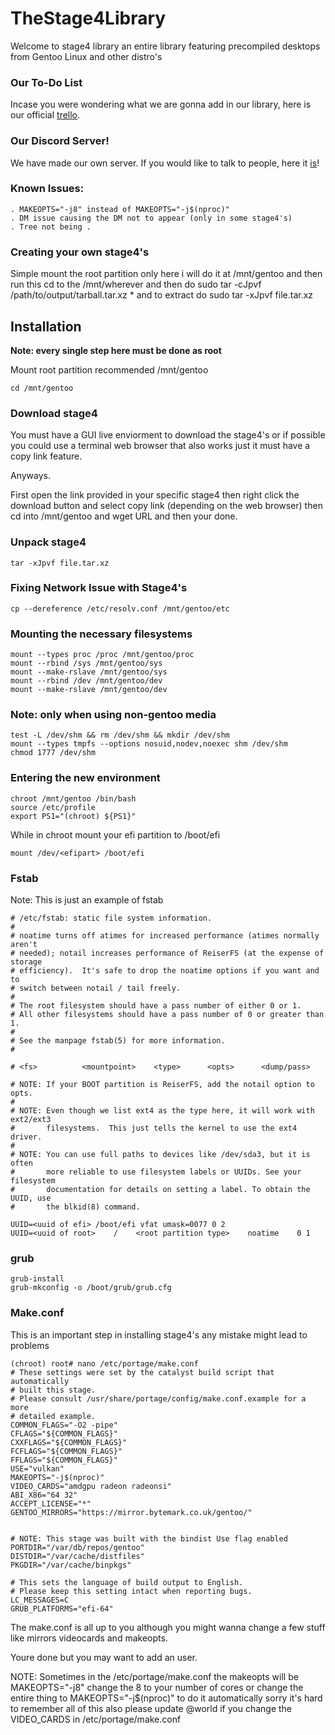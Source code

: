 # TheStage4Library
Welcome to stage4 library an entire library featuring precompiled desktops from Gentoo Linux and other distro's



### Our To-Do List
Incase you were wondering what we are gonna add in our library, here is our official [trello](https://trello.com/b/nh4u8iIM/thestage4library-todo).

### Our Discord Server!
We have made our own server. If you would like to talk to people, here it [is](https://discord.gg/wBty8aMjRZ)!

### Known Issues:
```
. MAKEOPTS="-j8" instead of MAKEOPTS="-j$(nproc)"
. DM issue causing the DM not to appear (only in some stage4's)
. Tree not being .
```
### Creating your own stage4's

Simple mount the root partition only here i will do it at /mnt/gentoo and then run this 
cd to the /mnt/wherever and then do sudo tar -cJpvf /path/to/output/tarball.tar.xz *
and to extract do
sudo tar -xJpvf file.tar.xz

## Installation

**Note: every single step here must be done as root**

Mount root partition recommended /mnt/gentoo
```
cd /mnt/gentoo
```
### Download stage4
You must have a GUI live enviorment to download the stage4's or if possible you could use a terminal web browser that also works just it must have a copy link feature.

Anyways.

First open the link provided in your specific stage4 then right click  the download button and select copy link (depending on the web browser) then cd into /mnt/gentoo and wget URL and then your done.

### Unpack stage4
```
tar -xJpvf file.tar.xz 
```

### Fixing Network Issue with Stage4's
```
cp --dereference /etc/resolv.conf /mnt/gentoo/etc
```

### Mounting the necessary filesystems
```
mount --types proc /proc /mnt/gentoo/proc
mount --rbind /sys /mnt/gentoo/sys
mount --make-rslave /mnt/gentoo/sys
mount --rbind /dev /mnt/gentoo/dev
mount --make-rslave /mnt/gentoo/dev
```

### Note: only when using non-gentoo media
```
test -L /dev/shm && rm /dev/shm && mkdir /dev/shm
mount --types tmpfs --options nosuid,nodev,noexec shm /dev/shm
chmod 1777 /dev/shm
```

### Entering the new environment
```
chroot /mnt/gentoo /bin/bash
source /etc/profile
export PS1="(chroot) ${PS1}"
```

While in chroot mount your efi partition to /boot/efi
```
mount /dev/<efipart> /boot/efi
```

### Fstab
Note: This is just an example of fstab
```
# /etc/fstab: static file system information.
#
# noatime turns off atimes for increased performance (atimes normally aren't 
# needed); notail increases performance of ReiserFS (at the expense of storage 
# efficiency).  It's safe to drop the noatime options if you want and to 
# switch between notail / tail freely.
#
# The root filesystem should have a pass number of either 0 or 1.
# All other filesystems should have a pass number of 0 or greater than 1.
#
# See the manpage fstab(5) for more information.
#

# <fs>			<mountpoint>	<type>		<opts>		<dump/pass>

# NOTE: If your BOOT partition is ReiserFS, add the notail option to opts.
#
# NOTE: Even though we list ext4 as the type here, it will work with ext2/ext3
#       filesystems.  This just tells the kernel to use the ext4 driver.
#
# NOTE: You can use full paths to devices like /dev/sda3, but it is often
#       more reliable to use filesystem labels or UUIDs. See your filesystem
#       documentation for details on setting a label. To obtain the UUID, use
#       the blkid(8) command.

UUID=<uuid of efi> /boot/efi vfat umask=0077 0 2
UUID=<uuid of root>    /    <root partition type>    noatime    0 1
```

### grub
```
grub-install
grub-mkconfig -o /boot/grub/grub.cfg
```

### Make.conf
This is an important step in installing stage4's any mistake might lead to problems
```
(chroot) root# nano /etc/portage/make.conf
# These settings were set by the catalyst build script that automatically
# built this stage.
# Please consult /usr/share/portage/config/make.conf.example for a more
# detailed example.
COMMON_FLAGS="-O2 -pipe"
CFLAGS="${COMMON_FLAGS}"
CXXFLAGS="${COMMON_FLAGS}"
FCFLAGS="${COMMON_FLAGS}"
FFLAGS="${COMMON_FLAGS}"
USE="vulkan"
MAKEOPTS="-j$(nproc)"
VIDEO_CARDS="amdgpu radeon radeonsi"
ABI_X86="64 32"
ACCEPT_LICENSE="*"
GENTOO_MIRRORS="https://mirror.bytemark.co.uk/gentoo/"


# NOTE: This stage was built with the bindist Use flag enabled
PORTDIR="/var/db/repos/gentoo"
DISTDIR="/var/cache/distfiles"
PKGDIR="/var/cache/binpkgs"

# This sets the language of build output to English.
# Please keep this setting intact when reporting bugs.
LC_MESSAGES=C
GRUB_PLATFORMS="efi-64"
```
The make.conf is all up to you although you might wanna change a few stuff like mirrors videocards and makeopts.

Youre done but you may want to add an user.

NOTE:
Sometimes in the /etc/portage/make.conf the makeopts will be MAKEOPTS="-j8" change the 8 to your number of cores or change the entire thing to MAKEOPTS="-j$(nproc)" to do it automatically sorry it's hard to remember all of this also please update @world if you change the VIDEO_CARDS in /etc/portage/make.conf
